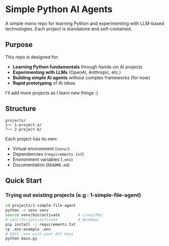 # Simple Python AI Agents

A simple mono repo for learning Python and experimenting with LLM-based technologies. Each project is standalone and self-contained.

## Purpose

This repo is designed for:
- **Learning Python fundamentals** through hands-on AI projects
- **Experimenting with LLMs** (OpenAI, Anthropic, etc.)
- **Building simple AI agents** without complex frameworks (for now)
- **Rapid prototyping** of AI ideas

I'll add more projects as I learn new things :)

## Structure

```
projects/
├── 1-project-a/
└── 2-project-b/
```

Each project has its own:
- Virtual environment (`venv/`)
- Dependencies (`requirements.txt`)
- Environment variables (`.env`)
- Documentation (`README.md`)

## Quick Start

### Trying out existing projects (e.g : 1-simple-file-agent)
```bash
cd projects/1-simple-file-agent
python -m venv venv
source venv/bin/activate        # Linux/Mac
# venv\Scripts\activate         # Windows
pip install -r requirements.txt
cp .env.example .env
# Edit .env with your API keys
python main.py
```